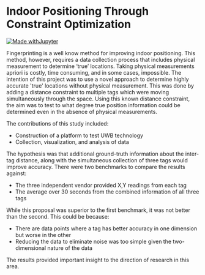#  Indoor Positioning Through Constraint Optimization
[![Made withJupyter](https://img.shields.io/badge/Made%20with-Jupyter-orange?style=for-the-badge&logo=Jupyter)](https://jupyter.org/try)

Fingerprinting is a well know method for improving indoor positioning. This method, however, requires a data collection process that includes physical measurement to determine ‘true’ locations. Taking physical measurements apriori is costly, time consuming, and in some cases, impossible. The intention of this project was to use a novel approach to determine highly accurate 'true' locations without physical measurement. This was done by adding a distance constraint to multiple tags which were moving simultaneously through the space. Using this known distance constraint, the aim was to test to what degree true position information could be determined even in the absence of physical measurements. 

The contributions of this study included:
-	Construction of a platform to test UWB technology
-	Collection, visualization, and analysis of data

The hypothesis was that additional ground-truth information about the inter-tag distance, along with the simultaneous collection of three tags would improve accuracy. There were two benchmarks to compare the results against: 
- The three independent vendor provided X,Y readings from each tag
- The average over 30 seconds from the combined information of all three tags
  
While this proposal was superior to the first benchmark, it was not better than the second. This could be because:
- There are data points where a tag has better accuracy in one dimension but worse in the other
- Reducing the data to eliminate noise was too simple given the two-dimensional nature of the data

The results provided important insight to the direction of research in this area. 
